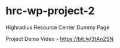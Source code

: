 # hrc-wp-project-2
Highradius Resource Center Dummy Page

Project Demo Video - https://bit.ly/3tAn2SN
